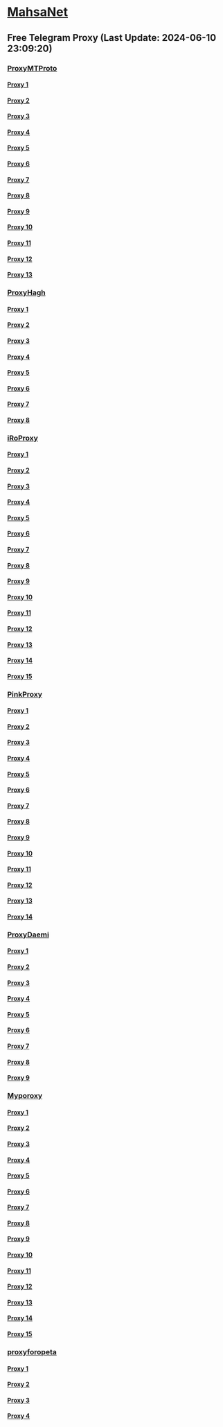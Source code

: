
# [MahsaNet](https://t.me/mahsa_net)
## Free Telegram Proxy (Last Update: 2024-06-10 23:09:20)
### [ProxyMTProto](https://t.me/ProxyMTProto)
#### [Proxy 1](tg://proxy?server=49.13.92.53&port=1919&secret=7HQighJPBNMYVRNB6tdkVw)
#### [Proxy 2](tg://proxy?server=88.99.123.69&port=6&secret=7HQighJPBNMYVRNB6tdkVw)
#### [Proxy 3](tg://proxy?server=88.198.140.158&port=6&secret=7HQighJPBNMYVRNB6tdkVw)
#### [Proxy 4](tg://proxy?server=142.132.238.54&port=7443&secret=7HQighJPBNMYVRNB6tdkVw)
#### [Proxy 5](tg://proxy?server=142.132.233.90&port=7443&secret=7HQighJPBNMYVRNB6tdkVw)
#### [Proxy 6](tg://proxy?server=159.69.50.11&port=7443&secret=7HQighJPBNMYVRNB6tdkVw)
#### [Proxy 7](tg://proxy?server=116.202.11.143&port=7443&secret=7HQighJPBNMYVRNB6tdkVw)
#### [Proxy 8](tg://proxy?server=cloudflare.nokia.net.co.uk.do_yo.want_to.clash_with.this.www.microsoft.com.there_is_no.place_like.localhost.www.bing.com.count_with_me.cyou.net.digikala.com.msn.com.bsi.ir.enamad.ir.now_sud.again_to_fight.everyone.i_am.the_intern.Tamin-insure.foundation.&port=443&secret=7gAAAAAAAAAAAAAAAAAAAAB0Z2p1Lm9yZw%3D%3D)
#### [Proxy 9](tg://proxy?server=cloudflare.nokia.net.co.uk.do_yo.want_to.clash_with.this.www.microsoft.com.there_is_no.place_like.localhost.www.bing.com.count_with_me.cyou.net.digikala.com.msn.com.bsi.ir.enamad.ir.now_sud.again_to_fight.everyone.i_am.the_internet.lastofusapart.fun.&port=1234&secret=3QAAAAAAAAAAAAAAAAAAAAA=)
#### [Proxy 10](tg://proxy?server=cloudflare.nokia.net.co.uk.do_yo.want_to.clash_with.this.www.microsoft.com.there_is_no.place_like.localhost.www.bing.com.count_with_me.cyou.net.digikala.com.msn.com.bsi.ir.enamad.ir.now_sud.again_to_fight.everyone.i_am.the_internet.fj-crusier.pw&port=8085&secret=FgMBAgABAAH8AwOG4kw63Q==)
#### [Proxy 11](tg://proxy?server=78.47.78.175&port=1919&secret=7HQighJPBNMYVRNB6tdkVw)
#### [Proxy 12](tg://proxy?server=78.47.243.4&port=6&secret=7HQighJPBNMYVRNB6tdkVw)
#### [Proxy 13](tg://proxy?server=cloudflare.nokia.net.co.uk.do_yo.want_to.clash_with.this.www.microsoft.com.there_is_no.place_like.localhost.www.bing.com.count_with_me.cyou.net.digikala.com.msn.com.bsi.ir.enamad.ir.now_sud.again_to_fight.everyone.i_am.the_internet.notesappstore.beauty.&port=1234&secret=3QAAAAAAAAAAAAAAAAAAAAA%3D)
### [ProxyHagh](https://t.me/ProxyHagh)
#### [Proxy 1](tg://proxy?server=newmcill.com.iranzell.co.uk.do_yo.want_to.clash_with.this.microsoft.com.there_is_no.place_nano.localhost.bing.com.count_with_me.cyou.com.now_sudo.rm_rf.ddns.net.we_are_here.again_to_fight.with_everyone.i_am.the_internet.special_wayairancell.emirblog.com.&port=798&secret=7HQighJPBNMYVRNB6tdkVw)
#### [Proxy 2](tg://proxy?server=mcimcill.com.iranzell.co.uk.do_yo.want_to.clash_with.this.microsoft.com.there_is_no.place_nano.localhost.bing.com.count_with_me.cyou.com.now_sudo.rm_rf.ddns.net.we_are_here.again_to_fight.with_everyone.i_am.the_internet.special_wayairancell.emirblog.com.&port=798&secret=7HQighJPBNMYVRNB6tdkVw)
#### [Proxy 3](tg://proxy?server=newmcill.com.iranzell.co.uk.do_yo.want_to.clash_with.this.microsoft.com.there_is_no.place_nano.localhost.bing.com.count_with_me.cyou.com.now_sudo.rm_rf.ddns.net.we_are_here.again_to_fight.with_everyone.i_am.the_internet.special_wayairancell.emirblog.com.&port=798&secret=7HQighJPBNMYVRNB6tdkVw)
#### [Proxy 4](tg://proxy?server=mcimcill.com.iranzell.co.uk.do_yo.want_to.clash_with.this.microsoft.com.there_is_no.place_nano.localhost.bing.com.count_with_me.cyou.com.now_sudo.rm_rf.ddns.net.we_are_here.again_to_fight.with_everyone.i_am.the_internet.special_wayairancell.emirblog.com.&port=798&secret=7HQighJPBNMYVRNB6tdkVw)
#### [Proxy 5](tg://proxy?server=newmcill.com.iranzell.co.uk.do_yo.want_to.clash_with.this.microsoft.com.there_is_no.place_nano.localhost.bing.com.count_with_me.cyou.com.now_sudo.rm_rf.ddns.net.we_are_here.again_to_fight.with_everyone.i_am.the_internet.special_wayairancell.emirblog.com.&port=798&secret=7HQighJPBNMYVRNB6tdkVw)
#### [Proxy 6](tg://proxy?server=mcimcill.com.iranzell.co.uk.do_yo.want_to.clash_with.this.microsoft.com.there_is_no.place_nano.localhost.bing.com.count_with_me.cyou.com.now_sudo.rm_rf.ddns.net.we_are_here.again_to_fight.with_everyone.i_am.the_internet.special_wayairancell.emirblog.com.&port=798&secret=7HQighJPBNMYVRNB6tdkVw)
#### [Proxy 7](tg://proxy?server=newmcill.com.iranzell.co.uk.do_yo.want_to.clash_with.this.microsoft.com.there_is_no.place_nano.localhost.bing.com.count_with_me.cyou.com.now_sudo.rm_rf.ddns.net.we_are_here.again_to_fight.with_everyone.i_am.the_internet.special_wayairancell.emirblog.com.&port=798&secret=7HQighJPBNMYVRNB6tdkVw)
#### [Proxy 8](tg://proxy?server=mcimcill.com.iranzell.co.uk.do_yo.want_to.clash_with.this.microsoft.com.there_is_no.place_nano.localhost.bing.com.count_with_me.cyou.com.now_sudo.rm_rf.ddns.net.we_are_here.again_to_fight.with_everyone.i_am.the_internet.special_wayairancell.emirblog.com.&port=798&secret=7HQighJPBNMYVRNB6tdkVw)
### [iRoProxy](https://t.me/iRoProxy)
#### [Proxy 1](tg://proxy?server=103.69.224.141&port=6&secret=7HQighJPBNMYVRNB6tdkVw)
#### [Proxy 2](tg://proxy?server=103.69.224.121&port=6&secret=7HQighJPBNMYVRNB6tdkVw)
#### [Proxy 3](tg://proxy?server=103.69.224.234&port=666&secret=7HQighJPBNMYVRNB6tdkVw)
#### [Proxy 4](tg://proxy?server=103.69.224.174&port=666&secret=7HQighJPBNMYVRNB6tdkVw)
#### [Proxy 5](tg://proxy?server=103.69.224.241&port=6&secret=7HQighJPBNMYVRNB6tdkVw)
#### [Proxy 6](tg://proxy?server=103.69.224.161&port=6&secret=7HQighJPBNMYVRNB6tdkVw)
#### [Proxy 7](tg://proxy?server=103.69.224.134&port=666&secret=7HQighJPBNMYVRNB6tdkVw)
#### [Proxy 8](tg://proxy?server=103.69.224.114&port=666&secret=7HQighJPBNMYVRNB6tdkVw)
#### [Proxy 9](tg://proxy?server=103.69.224.181&port=6&secret=7HQighJPBNMYVRNB6tdkVw)
#### [Proxy 10](tg://proxy?server=103.69.224.141&port=6&secret=7HQighJPBNMYVRNB6tdkVw)
#### [Proxy 11](tg://proxy?server=103.69.224.121&port=6&secret=7HQighJPBNMYVRNB6tdkVw)
#### [Proxy 12](tg://proxy?server=103.69.224.234&port=666&secret=7HQighJPBNMYVRNB6tdkVw)
#### [Proxy 13](tg://proxy?server=103.69.224.174&port=666&secret=7HQighJPBNMYVRNB6tdkVw)
#### [Proxy 14](tg://proxy?server=103.69.224.241&port=6&secret=7HQighJPBNMYVRNB6tdkVw)
#### [Proxy 15](tg://proxy?server=103.69.224.161&port=6&secret=7HQighJPBNMYVRNB6tdkVw)
### [PinkProxy](https://t.me/PinkProxy)
#### [Proxy 1](tg://proxy?server=185.115.161.241&port=43&secret=7HQighJPBNMYVRNB6tdkVw)
#### [Proxy 2](tg://proxy?server=185.115.161.197&port=8085&secret=7HQighJPBNMYVRNB6tdkVw)
#### [Proxy 3](tg://proxy?server=94.177.51.2&port=8443&secret=7HQighJPBNMYVRNB6tdkVw)
#### [Proxy 4](tg://proxy?server=88.80.135.210&port=777&secret=7HQighJPBNMYVRNB6tdkVw)
#### [Proxy 5](tg://proxy?server=88.80.135.158&port=777&secret=7HQighJPBNMYVRNB6tdkVw)
#### [Proxy 6](tg://proxy?server=88.80.135.94&port=7643&secret=7HQighJPBNMYVRNB6tdkVw)
#### [Proxy 7](tg://proxy?server=185.115.161.120&port=68&secret=7HQighJPBNMYVRNB6tdkVw)
#### [Proxy 8](tg://proxy?server=103.69.224.134&port=666&secret=7HQighJPBNMYVRNB6tdkVw)
#### [Proxy 9](tg://proxy?server=188.245.35.32&port=7&secret=7HQighJPBNEnVRNB6tdkVw)
#### [Proxy 10](tg://proxy?server=88.80.135.94&port=7643&secret=7HQighJPBNMYVRNB6tdkVw)
#### [Proxy 11](tg://proxy?server=103.69.224.181&port=6&secret=7HQighJPBNMYVRNB6tdkVw)
#### [Proxy 12](tg://proxy?server=94.130.77.215&port=7&secret=7HQighJPBNEnVRNB6tdkVw)
#### [Proxy 13](tg://proxy?server=49.13.202.17&port=7&secret=7HQighJPBNEnVRNB6tdkVw)
#### [Proxy 14](tg://proxy?server=188.245.35.32&port=7&secret=7HQighJPBNEnVRNB6tdkVw)
### [ProxyDaemi](https://t.me/ProxyDaemi)
#### [Proxy 1](tg://proxy?server=188.245.42.0&port=220&secret=7HQighJPBNMYVRNB6tdkVw)
#### [Proxy 2](tg://proxy?server=newmcill.com.iranzell.co.uk.do_yo.want_to.clash_with.this.microsoft.com.there_is_no.place_nano.localhost.bing.com.count_with_me.cyou.com.now_sudo.rm_rf.ddns.net.we_are_here.again_to_fight.with_everyone.i_am.the_internet.special_wayairancell.emirblog.com.&port=798&secret=7HQighJPBNMYVRNB6tdkVw)
#### [Proxy 3](tg://proxy?server=cloudflare.com.nukia.com.do_you.want_to.clash_without.this.www.microsoft.com.there_is_no.place_like.localhost.www.bing.com.count_with_me.cyou.net.digikala.com.msn.com.bsi.ir.enamad.ir.now_sudo.again_to_fight.everyone.i_am.order-bl1k-netconf.info.&port=7443&secret=FgMBAgABAAH8AwOG4kw63QBQ)
#### [Proxy 4](tg://proxy?server=88.198.140.158&port=6&secret=7HQighJPBNMYVRNB6tdkVw)
#### [Proxy 5](tg://proxy?server=188.245.35.219&port=7443&secret=7HQighJPBNMYVRNB6tdkVw)
#### [Proxy 6](tg://proxy?server=128.140.42.213&port=7443&secret=7HQighJPBNMYVRNB6tdkVw)
#### [Proxy 7](tg://proxy?server=185.115.161.241&port=43&secret=7HQighJPBNMYVRNB6tdkVw)
#### [Proxy 8](tg://proxy?server=78.47.170.197&port=66&secret=7HQighJPBNMYVRNB6tdkVw)
#### [Proxy 9](tg://proxy?server=cloudflare.com.nkkia.com.do_0_you.want_to.clash_without.this.www.microsoft.com.there_is_no.place_like.localhost.www.bing.com.count_with_me.cyou.net.digikala.com.msn.com.bsi.ir.enamad.ir.now_sudo.again_to_fight.everyone.i_am.coir-ir2i.co.uk.&port=7443&secret=FgMBAgABAAH8AwOG4kw63QBQ)
### [Myporoxy](https://t.me/Myporoxy)
#### [Proxy 1](tg://proxy?server=Access.cloudflare.com.www.google.com.jockero.sbs&port=1919&secret=7HQighJPBNMYVRNB6tdkVw)
#### [Proxy 2](tg://proxy?server=Access.cloudflare.com.www.google.com.jockero.sbs&port=1919&secret=7HQighJPBNMYVRNB6tdkVw)
#### [Proxy 3](tg://proxy?server=One.Dash.cloudflare.com.www.play.google.com.avoxano.shop&port=1919&secret=7HQighJPBNMYVRNB6tdkVw)
#### [Proxy 4](tg://proxy?server=Dash.Cloudflare.com.www.google.com.hercoll.pw&port=1919&secret=7HQighJPBNMYVRNB6tdkVw)
#### [Proxy 5](tg://proxy?server=Network.cloudflare.com.www.google.com.sorse-crack.homes&port=1919&secret=7HQighJPBNMYVRNB6tdkVw)
#### [Proxy 6](tg://proxy?server=Access.cloudflare.com.www.google.com.jockero.sbs&port=1919&secret=7HQighJPBNMYVRNB6tdkVw)
#### [Proxy 7](tg://proxy?server=One.Dash.cloudflare.com.www.play.google.com.avoxano.shop&port=1919&secret=7HQighJPBNMYVRNB6tdkVw)
#### [Proxy 8](tg://proxy?server=Dash.Cloudflare.com.www.google.com.hercoll.pw&port=1919&secret=7HQighJPBNMYVRNB6tdkVw)
#### [Proxy 9](tg://proxy?server=Network.cloudflare.com.www.google.com.sorse-crack.homes&port=1919&secret=7HQighJPBNMYVRNB6tdkVw)
#### [Proxy 10](tg://proxy?server=Access.cloudflare.com.www.google.com.jockero.sbs&port=1919&secret=7HQighJPBNMYVRNB6tdkVw)
#### [Proxy 11](tg://proxy?server=One.Dash.cloudflare.com.www.play.google.com.avoxano.shop&port=1919&secret=7HQighJPBNMYVRNB6tdkVw)
#### [Proxy 12](tg://proxy?server=Dash.Cloudflare.com.www.google.com.hercoll.pw&port=1919&secret=7HQighJPBNMYVRNB6tdkVw)
#### [Proxy 13](tg://proxy?server=Network.cloudflare.com.www.google.com.sorse-crack.homes&port=1919&secret=7HQighJPBNMYVRNB6tdkVw)
#### [Proxy 14](tg://proxy?server=Site.cloudflare.com.www.play.com.dorkamos.baby&port=1919&secret=7HQighJPBNMYVRNB6tdkVw)
#### [Proxy 15](tg://proxy?server=Access.cloudflare.com.www.google.com.jockero.sbs&port=1919&secret=7HQighJPBNMYVRNB6tdkVw)
### [proxyforopeta](https://t.me/proxyforopeta)
#### [Proxy 1](tg://proxy?server=cloudflare.com.nukia.com.do_you.want_to.clash_without.this.www.microsoft.com.there_is_no.place_like.localhost.www.bing.com.count_with_me.cyou.net.digikala.com.msn.com.bsi.ir.enamad.ir.now_sudo.again_to_fight.everyone.i_am.order-bl1k-netconf.info.&port=7443&secret=FgMBAgABAAH8AwOG4kw63QBQ)
#### [Proxy 2](tg://proxy?server=newmcill.com.iranzell.co.uk.do_yo.want_to.clash_with.this.microsoft.com.there_is_no.place_nano.localhost.bing.com.count_with_me.cyou.com.now_sudo.rm_rf.ddns.net.we_are_here.again_to_fight.with_everyone.i_am.the_internet.special_wayairancell.emirblog.com.&port=798&secret=7HQighJPBNMYVRNB6tdkVw)
#### [Proxy 3](tg://proxy?server=185.115.161.241&port=43&secret=7HQighJPBNMYVRNB6tdkVw)
#### [Proxy 4](tg://proxy?server=128.140.42.213&port=7443&secret=7HQighJPBNMYVRNB6tdkVw)

    